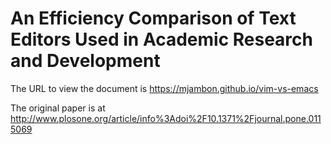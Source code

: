 An Efficiency Comparison of Text Editors Used in Academic Research and Development
===========

The URL to view the document is
https://mjambon.github.io/vim-vs-emacs

The original paper is at
http://www.plosone.org/article/info%3Adoi%2F10.1371%2Fjournal.pone.0115069

